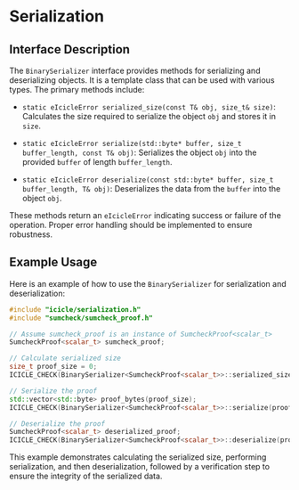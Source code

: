# Serialization

## Interface Description

The `BinarySerializer` interface provides methods for serializing and deserializing objects. It is a template class that can be used with various types. The primary methods include:

- `static eIcicleError serialized_size(const T& obj, size_t& size)`: Calculates the size required to serialize the object `obj` and stores it in `size`.

- `static eIcicleError serialize(std::byte* buffer, size_t buffer_length, const T& obj)`: Serializes the object `obj` into the provided `buffer` of length `buffer_length`.

- `static eIcicleError deserialize(const std::byte* buffer, size_t buffer_length, T& obj)`: Deserializes the data from the `buffer` into the object `obj`.

These methods return an `eIcicleError` indicating success or failure of the operation. Proper error handling should be implemented to ensure robustness.

## Example Usage

Here is an example of how to use the `BinarySerializer` for serialization and deserialization:

```cpp
#include "icicle/serialization.h"
#include "sumcheck/sumcheck_proof.h"

// Assume sumcheck_proof is an instance of SumcheckProof<scalar_t>
SumcheckProof<scalar_t> sumcheck_proof;

// Calculate serialized size
size_t proof_size = 0;
ICICLE_CHECK(BinarySerializer<SumcheckProof<scalar_t>>::serialized_size(sumcheck_proof, proof_size));

// Serialize the proof
std::vector<std::byte> proof_bytes(proof_size);
ICICLE_CHECK(BinarySerializer<SumcheckProof<scalar_t>>::serialize(proof_bytes.data(), proof_bytes.size(), sumcheck_proof));

// Deserialize the proof
SumcheckProof<scalar_t> deserialized_proof;
ICICLE_CHECK(BinarySerializer<SumcheckProof<scalar_t>>::deserialize(proof_bytes.data(), proof_bytes.size(), deserialized_proof));

```

This example demonstrates calculating the serialized size, performing serialization, and then deserialization, followed by a verification step to ensure the integrity of the serialized data.
